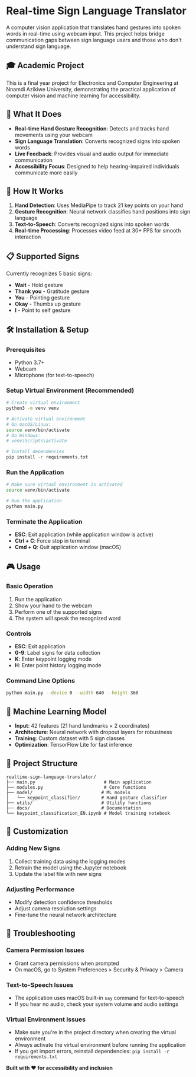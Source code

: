 # Real-time Sign Language Translator

A computer vision application that translates hand gestures into spoken words in real-time using webcam input. This project helps bridge communication gaps between sign language users and those who don't understand sign language.

## 🎓 Academic Project

This is a final year project for Electronics and Computer Engineering at Nnamdi Azikiwe University, demonstrating the practical application of computer vision and machine learning for accessibility.

## 🎯 What It Does

- **Real-time Hand Gesture Recognition**: Detects and tracks hand movements using your webcam
- **Sign Language Translation**: Converts recognized signs into spoken words
- **Live Feedback**: Provides visual and audio output for immediate communication
- **Accessibility Focus**: Designed to help hearing-impaired individuals communicate more easily

## 🚀 How It Works

1. **Hand Detection**: Uses MediaPipe to track 21 key points on your hand
2. **Gesture Recognition**: Neural network classifies hand positions into sign language
3. **Text-to-Speech**: Converts recognized signs into spoken words
4. **Real-time Processing**: Processes video feed at 30+ FPS for smooth interaction

## 📋 Supported Signs

Currently recognizes 5 basic signs:

- **Wait** - Hold gesture
- **Thank you** - Gratitude gesture
- **You** - Pointing gesture
- **Okay** - Thumbs up gesture
- **I** - Point to self gesture

## 🛠️ Installation & Setup

### Prerequisites

- Python 3.7+
- Webcam
- Microphone (for text-to-speech)

### Setup Virtual Environment (Recommended)

```bash
# Create virtual environment
python3 -m venv venv

# Activate virtual environment
# On macOS/Linux:
source venv/bin/activate
# On Windows:
# venv\Scripts\activate

# Install dependencies
pip install -r requirements.txt
```

### Run the Application

```bash
# Make sure virtual environment is activated
source venv/bin/activate

# Run the application
python main.py
```

### Terminate the Application

- **ESC**: Exit application (while application window is active)
- **Ctrl + C**: Force stop in terminal
- **Cmd + Q**: Quit application window (macOS)

## 🎮 Usage

### Basic Operation

1. Run the application
2. Show your hand to the webcam
3. Perform one of the supported signs
4. The system will speak the recognized word

### Controls

- **ESC**: Exit application
- **0-9**: Label signs for data collection
- **K**: Enter keypoint logging mode
- **H**: Enter point history logging mode

### Command Line Options

```bash
python main.py --device 0 --width 640 --height 360
```

## 🧠 Machine Learning Model

- **Input**: 42 features (21 hand landmarks × 2 coordinates)
- **Architecture**: Neural network with dropout layers for robustness
- **Training**: Custom dataset with 5 sign classes
- **Optimization**: TensorFlow Lite for fast inference

## 📁 Project Structure

```
realtime-sign-language-translator/
├── main.py                          # Main application
├── modules.py                       # Core functions
├── model/                          # ML models
│   └── keypoint_classifier/        # Hand gesture classifier
├── utils/                          # Utility functions
├── docs/                           # Documentation
└── keypoint_classification_EN.ipynb # Model training notebook
```

## 🔧 Customization

### Adding New Signs

1. Collect training data using the logging modes
2. Retrain the model using the Jupyter notebook
3. Update the label file with new signs

### Adjusting Performance

- Modify detection confidence thresholds
- Adjust camera resolution settings
- Fine-tune the neural network architecture

## 🔧 Troubleshooting

### Camera Permission Issues

- Grant camera permissions when prompted
- On macOS, go to System Preferences > Security & Privacy > Camera

### Text-to-Speech Issues

- The application uses macOS built-in `say` command for text-to-speech
- If you hear no audio, check your system volume and audio settings

### Virtual Environment Issues

- Make sure you're in the project directory when creating the virtual environment
- Always activate the virtual environment before running the application
- If you get import errors, reinstall dependencies: `pip install -r requirements.txt`

**Built with ❤️ for accessibility and inclusion**
